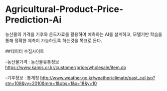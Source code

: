 # Agricultural-Product-Price-Prediction-Ai
농산물의 가격을 기후와 온도자료를 활용하여 예측하는 AI를 설계하고, 모델기반 학습을 통해 정확한 예측이 가능하도록 하는것을 목표로 둔다.

##데이터 수집사이트

-농산물가격 : 농산물유통정보
https://www.kamis.or.kr/customer/price/wholesale/item.do

-기후정보 : 통계청
http://www.weather.go.kr/weather/climate/past_cal.jsp?stn=108&yy=2010&mm=1&obs=1&x=18&y=10
